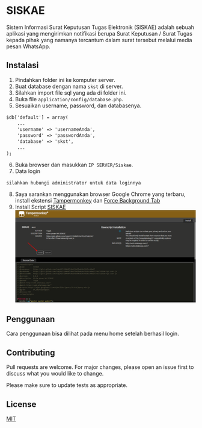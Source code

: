 # SISKAE
Sistem Informasi Surat Keputusan Tugas Elektronik (SISKAE) adalah sebuah aplikasi yang mengirimkan notifikasi berupa Surat Keputusan / Surat Tugas kepada pihak yang namanya tercantum dalam surat tersebut melalui media pesan WhatsApp.

## Instalasi
1. Pindahkan folder ini ke komputer server.
2. Buat database dengan nama `skst` di server.
3. Silahkan import file sql yang ada di folder ini.
4. Buka file `application/config/database.php`.
5. Sesuaikan username, password, dan databasenya.
```
$db['default'] = array(
	...
	'username' => 'usernameAnda',
	'password' => 'passwordAnda',
	'database' => 'skst',
	...
);
```
6. Buka browser dan masukkan `IP SERVER/Siskae`.
7. Data login
```
silahkan hubungi administrator untuk data loginnya
```
8. Saya sarankan menggunakan browser Google Chrome yang terbaru, install ekstensi [Tampermonkey](https://chrome.google.com/webstore/detail/tampermonkey/dhdgffkkebhmkfjojejmpbldmpobfkfo) dan [Force Background Tab](https://chrome.google.com/webstore/detail/force-background-tab/gidlfommnbibbmegmgajdbikelkdcmcl)
9. Install Script [SISKAE](https://gist.github.com/topyk27/284b8fc9a1fcbd7bab24cfb15cc40a17/raw/siskae-tgr.user.js)
![alt text](https://github.com/topyk27/siskae/blob/main/asset/img/img-1.png?raw=true)

## Penggunaan
Cara penggunaan bisa dilihat pada menu home setelah berhasil login.

## Contributing
Pull requests are welcome. For major changes, please open an issue first to discuss what you would like to change.

Please make sure to update tests as appropriate.

## License
[MIT](https://choosealicense.com/licenses/mit/)